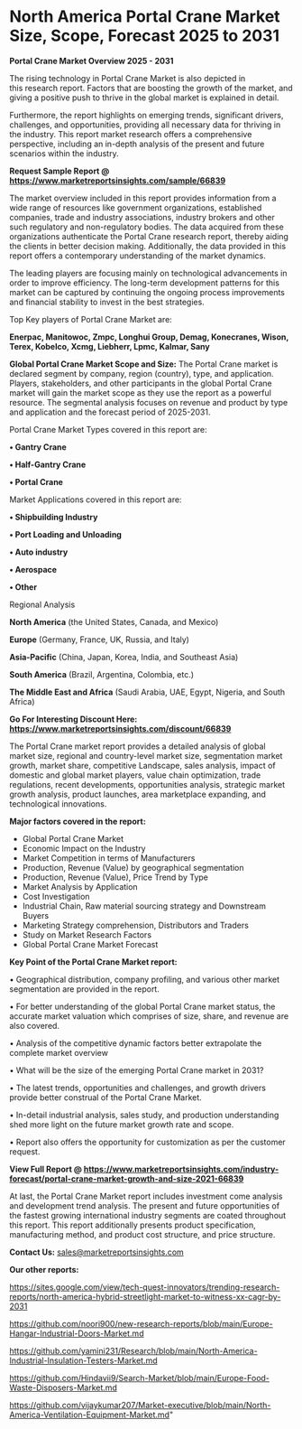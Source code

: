 # North America Portal Crane Market Size, Scope, Forecast 2025 to 2031

<Strong> Portal Crane Market Overview 2025 - 2031</strong>

The rising technology in Portal Crane Market is also depicted in this research report. Factors that are boosting the growth of the market, and giving a positive push to thrive in the global market is explained in detail.

Furthermore, the report highlights on emerging trends, significant drivers, challenges, and opportunities, providing all necessary data for thriving in the industry. This report market research offers a comprehensive perspective, including an in-depth analysis of the present and future scenarios within the industry.

<strong>Request Sample Report @ <a href=https://www.marketreportsinsights.com/sample/66839>https://www.marketreportsinsights.com/sample/66839</a></strong>

The market overview included in this report provides information from a wide range of resources like government organizations, established companies, trade and industry associations, industry brokers and other such regulatory and non-regulatory bodies. The data acquired from these organizations authenticate the Portal Crane research report, thereby aiding the clients in better decision making. Additionally, the data provided in this report offers a contemporary understanding of the market dynamics.

The leading players are focusing mainly on technological advancements in order to improve efficiency. The long-term development patterns for this market can be captured by continuing the ongoing process improvements and financial stability to invest in the best strategies.

Top Key players of Portal Crane Market are:

<strong>Enerpac, Manitowoc, Zmpc, Longhui Group, Demag, Konecranes, Wison, Terex, Kobelco, Xcmg, Liebherr, Lpmc, Kalmar, Sany</strong>

<strong><b>Global Portal Crane Market Scope and Size:</b></strong>
The Portal Crane market is declared segment by company, region (country), type, and application. Players, stakeholders, and other participants in the global Portal Crane market will gain the market scope as they use the report as a powerful resource. The segmental analysis focuses on revenue and product by type and application and the forecast period of 2025-2031.

Portal Crane Market Types covered in this report are:

<strong>• Gantry Crane

• Half-Gantry Crane

• Portal Crane</strong>

Market Applications covered in this report are:

<strong>• Shipbuilding Industry

• Port Loading and Unloading

• Auto industry

• Aerospace

• Other</strong> 

Regional Analysis

<strong>North America</strong> (the United States, Canada, and Mexico)

<strong>Europe</strong> (Germany, France, UK, Russia, and Italy)

<strong>Asia-Pacific</strong> (China, Japan, Korea, India, and Southeast Asia)

<strong>South America</strong> (Brazil, Argentina, Colombia, etc.)

<strong>The Middle East and Africa</strong> (Saudi Arabia, UAE, Egypt, Nigeria, and South Africa)

<strong>Go For Interesting Discount Here: <a href=https://www.marketreportsinsights.com/discount/66839>https://www.marketreportsinsights.com/discount/66839</a></strong>

The Portal Crane market report provides a detailed analysis of global market size, regional and country-level market size, segmentation market growth, market share, competitive Landscape, sales analysis, impact of domestic and global market players, value chain optimization, trade regulations, recent developments, opportunities analysis, strategic market growth analysis, product launches, area marketplace expanding, and technological innovations.

<strong><b>Major factors covered in the report:</b></strong>
<ul>
  <li>Global Portal Crane Market </li>
  <li>Economic Impact on the Industry</li>
  <li>Market Competition in terms of Manufacturers</li>
  <li>Production, Revenue (Value) by geographical segmentation</li>
  <li>Production, Revenue (Value), Price Trend by Type</li>
  <li>Market Analysis by Application</li>
  <li>Cost Investigation</li>
  <li>Industrial Chain, Raw material sourcing strategy and Downstream Buyers</li>
  <li>Marketing Strategy comprehension, Distributors and Traders</li>
  <li>Study on Market Research Factors</li>
  <li>Global Portal Crane Market Forecast</li>
</ul>

<strong><b>Key Point of the Portal Crane Market report:</b></strong>

• Geographical distribution, company profiling, and various other market segmentation are provided in the report.

• For better understanding of the global Portal Crane market status, the accurate market valuation which comprises of size, share, and revenue are also covered.

• Analysis of the competitive dynamic factors better extrapolate the complete market overview

• What will be the size of the emerging Portal Crane market in 2031?

• The latest trends, opportunities and challenges, and growth drivers provide better construal of the Portal Crane Market.

• In-detail industrial analysis, sales study, and production understanding shed more light on the future market growth rate and scope.

• Report also offers the opportunity for customization as per the customer request.

<strong><b>View Full Report @ <a href=https://www.marketreportsinsights.com/industry-forecast/portal-crane-market-growth-and-size-2021-66839>https://www.marketreportsinsights.com/industry-forecast/portal-crane-market-growth-and-size-2021-66839</a></b></strong>


At last, the Portal Crane Market report includes investment come analysis and development trend analysis. The present and future opportunities of the fastest growing international industry segments are coated throughout this report. This report additionally presents product specification, manufacturing method, and product cost structure, and price structure.

<strong>Contact Us:</strong>
sales@marketreportsinsights.com

<strong>Our other reports:</strong>

<a href=https://sites.google.com/view/tech-quest-innovators/trending-research-reports/north-america-hybrid-streetlight-market-to-witness-xx-cagr-by-2031>https://sites.google.com/view/tech-quest-innovators/trending-research-reports/north-america-hybrid-streetlight-market-to-witness-xx-cagr-by-2031</a>

<a href=https://github.com/noori900/new-research-reports/blob/main/Europe-Hangar-Industrial-Doors-Market.md>https://github.com/noori900/new-research-reports/blob/main/Europe-Hangar-Industrial-Doors-Market.md</a>

<a href=https://github.com/yamini231/Research/blob/main/North-America-Industrial-Insulation-Testers-Market.md>https://github.com/yamini231/Research/blob/main/North-America-Industrial-Insulation-Testers-Market.md</a>

<a href=https://github.com/Hindavii9/Search-Market/blob/main/Europe-Food-Waste-Disposers-Market.md>https://github.com/Hindavii9/Search-Market/blob/main/Europe-Food-Waste-Disposers-Market.md</a>

<a href=https://github.com/vijaykumar207/Market-executive/blob/main/North-America-Ventilation-Equipment-Market.md>https://github.com/vijaykumar207/Market-executive/blob/main/North-America-Ventilation-Equipment-Market.md</a>"
